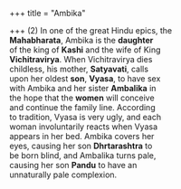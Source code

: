 +++
title = "Ambika"

+++
(2) In one of the great Hindu epics, the  
**Mahabharata**, Ambika is the **daughter**  
of the king of **Kashi** and the wife of King  
**Vichitravirya**. When Vichitravirya dies  
childless, his mother, **Satyavati**, calls  
upon her oldest **son**, **Vyasa**, to have sex  
with Ambika and her sister **Ambalika** in  
the hope that the **women** will conceive  
and continue the family line. According  
to tradition, Vyasa is very ugly, and each  
woman involuntarily reacts when Vyasa  
appears in her bed. Ambika covers her  
eyes, causing her son **Dhrtarashtra** to  
be born blind, and Ambalika turns pale,  
causing her son **Pandu** to have an  
unnaturally pale complexion.